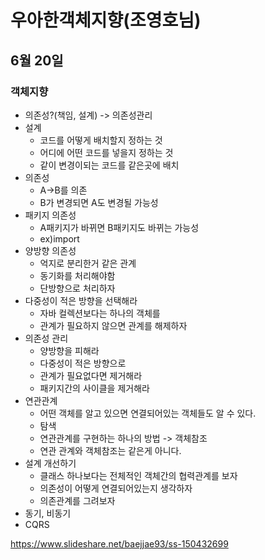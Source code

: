 # 우아한객체지향(조영호님)

## 6월 20일

### 객체지향
- 의존성?(책임, 설계) -> 의존성관리
- 설계
    - 코드를 어떻게 배치할지 정하는 것
    - 어디에 어떤 코드를 넣을지 정하는 것
    - 같이 변경이되는 코드를 같은곳에 배치
- 의존성
    - A->B를 의존
    - B가 변경되면 A도 변경될 가능성
- 패키지 의존성
    - A패키지가 바뀌면 B패키지도 바뀌는 가능성
    - ex)import
- 양방향 의존성
    - 억지로 분리한거 같은 관계
    - 동기화를 처리해야함
    - 단방향으로 처리하자
- 다중성이 적은 방향을 선택해라
    - 자바 컬렉션보다는 하나의 객체를
    - 관계가 필요하지 않으면 관계를 해제하자
- 의존성 관리
    - 양방향을 피해라
    - 다중성이 적은 방향으로 
    - 관계가 필요없다면 제거해라
    - 패키지간의 사이클을 제거해라
- 연관관계
    - 어떤 객체를 알고 있으면 연결되어있는 객체들도 알 수 있다.
    - 탐색
    - 연관관계를 구현하는 하나의 방법 -> 객체참조
    - 연관 관계와 객체참조는 같은게 아니다.
- 설계 개선하기
    - 클래스 하나보다는 전체적인 객체간의 협력관계를 보자
    - 의존성이 어떻게 연결되어있는지 생각하자
    - 의존관계를 그려보자
- 동기, 비동기
- CQRS





https://www.slideshare.net/baejjae93/ss-150432699